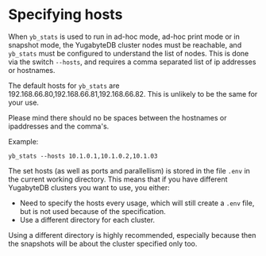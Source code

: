 # Specifying hosts

When `yb_stats` is used to run in ad-hoc mode, ad-hoc print mode or in snapshot mode, the YugabyteDB cluster nodes must be reachable, and `yb_stats` must be configured to understand the list of nodes. This is done via the switch `--hosts`, and requires a comma separated list of ip addresses or hostnames.

The default hosts for `yb_stats` are 192.168.66.80,192.168.66.81,192.168.66.82. This is unlikely to be the same for your use.

Please mind there should no be spaces between the hostnames or ipaddresses and the comma's.

Example:

```shell
yb_stats --hosts 10.1.0.1,10.1.0.2,10.1.03
```

The set hosts (as well as ports and parallellism) is stored in the file `.env` in the current working directory. 
This means that if you have different YugabyteDB clusters you want to use, you either:
- Need to specify the hosts every usage, which will still create a `.env` file, but is not used because of the specification.
- Use a different directory for each cluster.

Using a different directory is highly recommended, especially because then the snapshots will be about the cluster specified only too.
